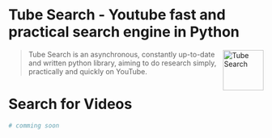 # Tube Search - Youtube fast and practical search engine in Python

<img height="80" align="right" alt="Tube Search" src="https://i.ibb.co/wNbhxXtf/20250512-123905-0000.png"/>

> Tube Search is an asynchronous, constantly up-to-date and written python library, aiming to do research simply, practically and quickly on YouTube.

# Search for Videos

```python
# comming soon
